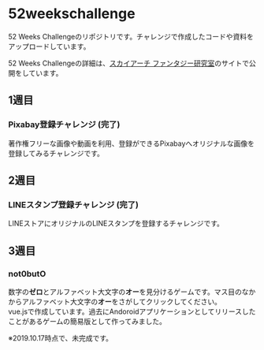 # 52weekschallenge
52 Weeks Challengeのリポジトリです。チャレンジで作成したコードや資料をアップロードしています。

52 Weeks Challengeの詳細は、[スカイアーチ ファンタジー研究室](https://www.skyfantasylab.work/)のサイトで公開をしています。

## 1週目
### Pixabay登録チャレンジ (完了)
著作権フリーな画像や動画を利用、登録ができるPixabayへオリジナルな画像を登録してみるチャレンジです。

## 2週目
### LINEスタンプ登録チャレンジ (完了)
LINEストアにオリジナルのLINEスタンプを登録するチャレンジです。

## 3週目
### not0butO
数字の**ゼロ**とアルファベット大文字の**オー**を見分けるゲームです。マス目のなかからアルファベット大文字の**オー**をさがしてクリックしてください。  
vue.jsで作成しています。過去にAndoroidアプリケーションとしてリリースしたことがあるゲームの簡易版として作ってみました。

※2019.10.17時点で、未完成です。